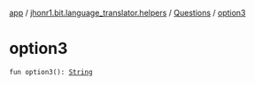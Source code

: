 [app](../../index.md) / [jhonr1.bit.language_translator.helpers](../index.md) / [Questions](index.md) / [option3](./option3.md)

# option3

`fun option3(): `[`String`](https://kotlinlang.org/api/latest/jvm/stdlib/kotlin/-string/index.html)